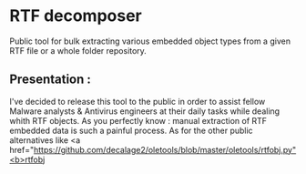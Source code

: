 # RTF decomposer

Public tool for bulk extracting various embedded object types from a given RTF file or a whole folder repository.

## Presentation :

I've decided to release this tool to the public in order to assist fellow Malware analysts & Antivirus engineers at their daily tasks while dealing whith RTF objects. As you perfectly know : manual extraction of RTF embedded data is such a painful process. As for the other public alternatives like <a href="https://github.com/decalage2/oletools/blob/master/oletools/rtfobj.py"<b>rtfobj</b></a>

